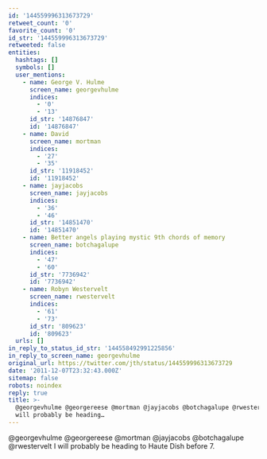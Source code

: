 ```yaml
---
id: '144559996313673729'
retweet_count: '0'
favorite_count: '0'
id_str: '144559996313673729'
retweeted: false
entities:
  hashtags: []
  symbols: []
  user_mentions:
    - name: George V. Hulme
      screen_name: georgevhulme
      indices:
        - '0'
        - '13'
      id_str: '14876847'
      id: '14876847'
    - name: David
      screen_name: mortman
      indices:
        - '27'
        - '35'
      id_str: '11918452'
      id: '11918452'
    - name: jayjacobs
      screen_name: jayjacobs
      indices:
        - '36'
        - '46'
      id_str: '14851470'
      id: '14851470'
    - name: Better angels playing mystic 9th chords of memory
      screen_name: botchagalupe
      indices:
        - '47'
        - '60'
      id_str: '7736942'
      id: '7736942'
    - name: Robyn Westervelt
      screen_name: rwestervelt
      indices:
        - '61'
        - '73'
      id_str: '809623'
      id: '809623'
  urls: []
in_reply_to_status_id_str: '144558492991225856'
in_reply_to_screen_name: georgevhulme
original_url: https://twitter.com/jth/status/144559996313673729
date: '2011-12-07T23:32:43.000Z'
sitemap: false
robots: noindex
reply: true
title: >-
  @georgevhulme @georgereese @mortman @jayjacobs @botchagalupe @rwestervelt I
  will probably be heading…
---
```


@georgevhulme @georgereese @mortman @jayjacobs @botchagalupe @rwestervelt I will probably be heading to Haute Dish before 7.